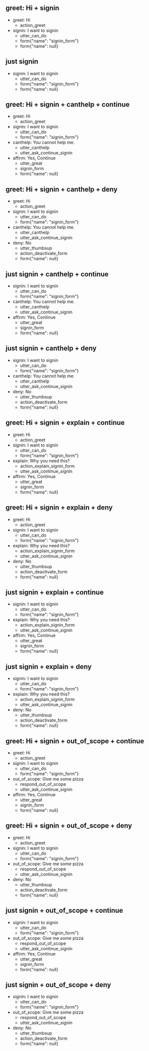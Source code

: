 ## greet: Hi + signin
* greet: Hi
  - action_greet
* signin: I want to signin
  - utter_can_do
  - form{"name": "signin_form"}
  - form{"name": null}

## just signin
* signin: I want to signin
  - utter_can_do
  - form{"name": "signin_form"}
  - form{"name": null}

## greet: Hi + signin + canthelp + continue
  * greet: Hi
    - action_greet
  * signin: I want to signin
    - utter_can_do
    - form{"name": "signin_form"}
  * canthelp: You cannot help me.
    - utter_canthelp
    - utter_ask_continue_signin
  * affirm: Yes, Continue
    - utter_great
    - signin_form
    - form{"name": null}

## greet: Hi + signin + canthelp + deny
  * greet: Hi
    - action_greet
  * signin: I want to signin
    - utter_can_do
    - form{"name": "signin_form"}
  * canthelp: You cannot help me.
    - utter_canthelp
    - utter_ask_continue_signin
  * deny: No
    - utter_thumbsup
    - action_deactivate_form
    - form{"name": null}

## just signin + canthelp + continue
  * signin: I want to signin
    - utter_can_do
    - form{"name": "signin_form"}
  * canthelp: You cannot help me.
    - utter_canthelp
    - utter_ask_continue_signin
  * affirm: Yes, Continue
    - utter_great
    - signin_form
    - form{"name": null}

## just signin + canthelp + deny
  * signin: I want to signin
    - utter_can_do
    - form{"name": "signin_form"}
  * canthelp: You cannot help me.
    - utter_canthelp
    - utter_ask_continue_signin
  * deny: No
    - utter_thumbsup
    - action_deactivate_form
    - form{"name": null}


## greet: Hi + signin + explain + continue
  * greet: Hi
    - action_greet
  * signin: I want to signin
    - utter_can_do
    - form{"name": "signin_form"}
  * explain: Why you need this?
    - action_explain_signin_form
    - utter_ask_continue_signin
  * affirm: Yes, Continue
    - utter_great
    - signin_form
    - form{"name": null}

## greet: Hi + signin + explain + deny
  * greet: Hi
    - action_greet
  * signin: I want to signin
    - utter_can_do
    - form{"name": "signin_form"}
  * explain: Why you need this?
    - action_explain_signin_form
    - utter_ask_continue_signin
  * deny: No
    - utter_thumbsup
    - action_deactivate_form
    - form{"name": null}

## just signin + explain + continue
  * signin: I want to signin
    - utter_can_do
    - form{"name": "signin_form"}
  * explain: Why you need this?
    - action_explain_signin_form
    - utter_ask_continue_signin
  * affirm: Yes, Continue
    - utter_great
    - signin_form
    - form{"name": null}

## just signin + explain + deny
  * signin: I want to signin
    - utter_can_do
    - form{"name": "signin_form"}
  * explain: Why you need this?
    - action_explain_signin_form
    - utter_ask_continue_signin
  * deny: No
    - utter_thumbsup
    - action_deactivate_form
    - form{"name": null}

## greet: Hi + signin + out_of_scope + continue
  * greet: Hi
    - action_greet
  * signin: I want to signin
    - utter_can_do
    - form{"name": "signin_form"}
  * out_of_scope: Give me some pizza
    - respond_out_of_scope
    - utter_ask_continue_signin
  * affirm: Yes, Continue
    - utter_great
    - signin_form
    - form{"name": null}

## greet: Hi + signin + out_of_scope + deny
  * greet: Hi
    - action_greet
  * signin: I want to signin
    - utter_can_do
    - form{"name": "signin_form"}
  * out_of_scope: Give me some pizza
    - respond_out_of_scope
    - utter_ask_continue_signin
  * deny: No
    - utter_thumbsup
    - action_deactivate_form
    - form{"name": null}

## just signin + out_of_scope + continue
  * signin: I want to signin
    - utter_can_do
    - form{"name": "signin_form"}
  * out_of_scope: Give me some pizza
    - respond_out_of_scope
    - utter_ask_continue_signin
  * affirm: Yes, Continue
    - utter_great
    - signin_form
    - form{"name": null}

## just signin + out_of_scope + deny
  * signin: I want to signin
    - utter_can_do
    - form{"name": "signin_form"}
  * out_of_scope: Give me some pizza
    - respond_out_of_scope
    - utter_ask_continue_signin
  * deny: No
    - utter_thumbsup
    - action_deactivate_form
    - form{"name": null}

